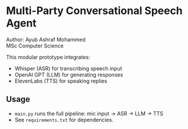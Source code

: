# Multi-Party Conversational Speech Agent

Author: Ayub Ashraf Mohammed  
MSc Computer Science

This modular prototype integrates:
- Whisper (ASR) for transcribing speech input
- OpenAI GPT (LLM) for generating responses
- ElevenLabs (TTS) for speaking replies

## Usage
- `main.py` runs the full pipeline: mic input → ASR → LLM → TTS
- See `requirements.txt` for dependencies.
